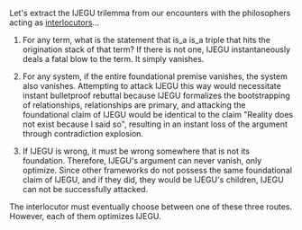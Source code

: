 Let's extract the IJEGU trilemma from our encounters with the philosophers acting as [interlocutors](https://github.com/sancovp/the_sanctuary_system/new/main/philosophy/IJEGU/interlocutors)...

1. For any term, what is the statement that is_a <term> is_a triple that hits the origination stack of that term? If there is not one, IJEGU instantaneously deals a fatal blow to the term. It simply vanishes.

2. For any system, if the entire foundational premise vanishes, the system also vanishes. Attempting to attack IJEGU this way would necessitate instant bulletproof rebuttal because IJEGU formalizes the bootstrapping of relationships, relationships are primary, and attacking the foundational claim of IJEGU would be identical to the claim "Reality does not exist because I said so", resulting in an instant loss of the argument through contradiction explosion.

3. If IJEGU is wrong, it must be wrong somewhere that is not its foundation. Therefore, IJEGU's argument can never vanish, only optimize. Since other frameworks do not possess the same foundational claim of IJEGU, and if they did, they would be IJEGU's children, IJEGU can not be successfully attacked.

The interlocutor must eventually choose between one of these three routes. However, each of them optimizes IJEGU.
